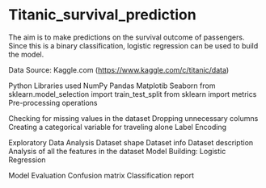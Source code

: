 # Titanic_survival_prediction
The aim is to make predictions on the survival outcome of passengers. Since this is a binary classification, logistic regression can be used to build the model.

Data Source: Kaggle.com (https://www.kaggle.com/c/titanic/data)

Python Libraries used
NumPy
Pandas
Matplotib
Seaborn
from sklearn.model_selection import train_test_split
from sklearn import metrics
Pre-processing operations

Checking for missing values in the dataset
Dropping unnecessary columns
Creating a categorical variable for traveling alone
Label Encoding

Exploratory Data Analysis
Dataset shape
Dataset info
Dataset description
Analysis of all the features in the dataset
Model Building: Logistic Regression

Model Evaluation
Confusion matrix
Classification report
